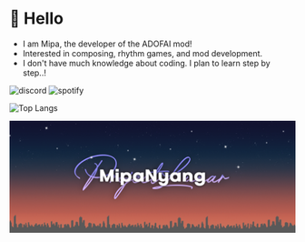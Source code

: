 # 👋 Hello
- I am Mipa, the developer of the ADOFAI mod!
- Interested in composing, rhythm games, and mod development.
- I don't have much knowledge about coding. I plan to learn step by step..!

<div align="left">
  
![discord](https://discord-profile-starcea.paring.moe/discord/687668618691084295)
![spotify](https://discord-profile-starcea.paring.moe/spotify/687668618691084295?redirect=true?album=true)

<div align="left">
  
![Top Langs](https://github-readme-stats.vercel.app/api/top-langs/?username=anuraghazra&layout=compact)

<div align="center">

![banner](https://github.com/MipaNyang/MipaNyang/blob/main/banner.png?raw=true)
